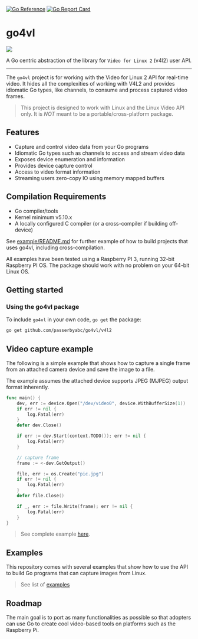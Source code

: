 [![Go Reference](https://pkg.go.dev/badge/github.com/passerbyabc/go4vl.svg)](https://pkg.go.dev/github.com/passerbyabc/go4vl) [![Go Report Card](https://goreportcard.com/badge/github.com/passerbyabc/go4vl)](https://goreportcard.com/report/github.com/passerbyabc/go4vl)

# go4vl

![](./docs/go4vl-logo-small.png)

A Go centric abstraction of the library for  `Video for Linux 2`  (v4l2) user API.

----

The `go4vl` project is for working with the Video for Linux 2 API for real-time video. 
It hides all the complexities of working with V4L2 and provides idiomatic Go types, like channels, to consume and process captured video frames.

> This project is designed to work with Linux and the Linux Video API only.  It is *NOT* meant to be a portable/cross-platform package.

## Features

* Capture and control video data from your Go programs
* Idiomatic Go types such as channels to access and stream video data
* Exposes device enumeration and information
* Provides device capture control
* Access to video format information
* Streaming users zero-copy IO using memory mapped buffers

## Compilation Requirements

* Go compiler/tools
* Kernel minimum v5.10.x
* A locally configured C compiler (or a cross-compiler if building off-device)

See [example/README.md](./examples/README.md) for further example of how to build projects that uses go4vl, including cross-compilation.

All examples have been tested using a Raspberry PI 3, running 32-bit Raspberry PI OS.
The package should work with no problem on your 64-bit Linux OS.

## Getting started

### Using the go4vl package

To include `go4vl` in your own code, `go get` the package:

```bash
go get github.com/passerbyabc/go4vl/v4l2
```

## Video capture example

The following is a simple example that shows how to capture a single frame from an attached camera device
and save the image to a file. 

The example assumes the attached device supports JPEG (MJPEG) output format inherently.

```go
func main() {
	dev, err := device.Open("/dev/video0", device.WithBufferSize(1))
	if err != nil {
		log.Fatal(err)
	}
	defer dev.Close()

	if err := dev.Start(context.TODO()); err != nil {
		log.Fatal(err)
	}

	// capture frame
	frame := <-dev.GetOutput()

	file, err := os.Create("pic.jpg")
	if err != nil {
		log.Fatal(err)
	}
	defer file.Close()

	if _, err := file.Write(frame); err != nil {
		log.Fatal(err)
	}
}
```

> See complete example [here](./examples/snapshot/snap.go).

## Examples
This repository comes with several examples that show how to use the API to build Go programs that can capture images from Linux.
> See list of [examples](./examples/README.md)

## Roadmap
The main goal is to port as many functionalities as possible so that 
adopters can use Go to create cool video-based tools on platforms such as the Raspberry Pi.